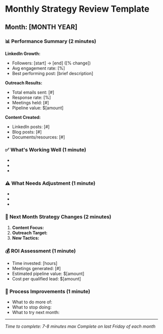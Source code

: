 # Monthly Strategy Review Template
## Month: [MONTH YEAR]

### 📊 **Performance Summary** (2 minutes)
**LinkedIn Growth:**
- Followers: [start] → [end] ([% change])
- Avg engagement rate: [%]
- Best performing post: [brief description]

**Outreach Results:**
- Total emails sent: [#]
- Response rate: [%]
- Meetings held: [#]
- Pipeline value: $[amount]

**Content Created:**
- LinkedIn posts: [#]
- Blog posts: [#]
- Documents/resources: [#]

### ✅ **What's Working Well** (1 minute)
- 
- 
- 

### ⚠️ **What Needs Adjustment** (1 minute)
- 
- 
- 

### 🎯 **Next Month Strategy Changes** (2 minutes)
1. **Content Focus:** 
2. **Outreach Target:** 
3. **New Tactics:** 

### 💰 **ROI Assessment** (1 minute)
- Time invested: [hours]
- Meetings generated: [#]
- Estimated pipeline value: $[amount]
- Cost per qualified lead: $[amount]

### 🔄 **Process Improvements** (1 minute)
- What to do more of:
- What to stop doing:
- What to try next month:

---
*Time to complete: 7-8 minutes max*
*Complete on last Friday of each month*